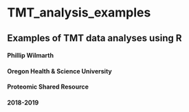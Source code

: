 # TMT_analysis_examples
## Examples of TMT data analyses using R
#### Phillip Wilmarth
#### Oregon Health & Science University
#### Proteomic Shared Resource
#### 2018-2019
